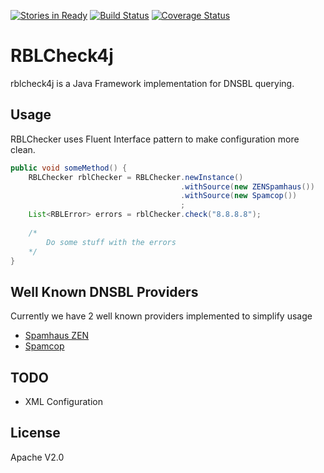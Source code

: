 [![Stories in Ready](https://badge.waffle.io/driverpt/rblcheck4j.png?label=ready&title=Ready)](https://waffle.io/driverpt/rblcheck4j)
[![Build Status](https://travis-ci.org/driverpt/rblcheck4j.svg?branch=master)](https://travis-ci.org/driverpt/rblcheck4j)
[![Coverage Status](https://img.shields.io/coveralls/driverpt/rblcheck4j.svg)](https://coveralls.io/r/driverpt/rblcheck4j)

RBLCheck4j
=========
rblcheck4j is a Java Framework implementation for DNSBL querying.

Usage
----
RBLChecker uses Fluent Interface pattern to make configuration more clean.
```java
public void someMethod() {
    RBLChecker rblChecker = RBLChecker.newInstance()
                                      .withSource(new ZENSpamhaus())
                                      .withSource(new Spamcop())
                                      ;
    List<RBLError> errors = rblChecker.check("8.8.8.8");
    
    /*
        Do some stuff with the errors
    */
}
```

Well Known DNSBL Providers
----
Currently we have 2 well known providers implemented to simplify usage

 * [Spamhaus ZEN]
 * [Spamcop]

TODO
----
 * XML Configuration

License
----
Apache V2.0

[Spamhaus ZEN]:http://www.spamhaus.org
[Spamcop]:http://www.spamcop.net
